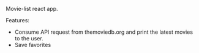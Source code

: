 Movie-list react app. 

Features:
- Consume API request from themoviedb.org and print the latest movies to the user.
-  Save favorites
